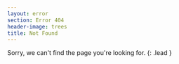 ```yaml
---
layout: error
section: Error 404
header-image: trees
title: Not Found
---
```


Sorry, we can't find the page you're looking for.
{: .lead }